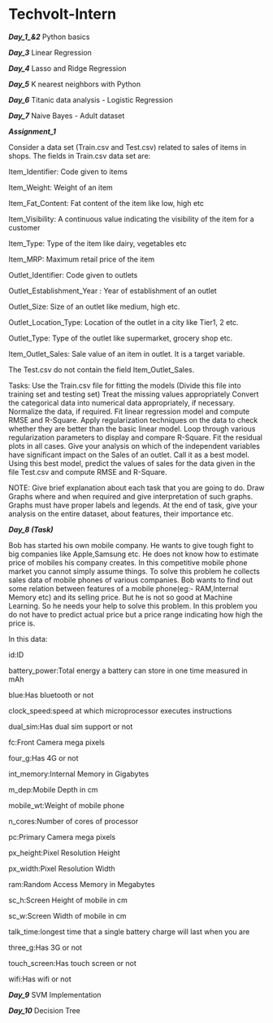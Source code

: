 # Techvolt-Intern

***Day_1_&_2_***
  Python basics

***Day_3***
  Linear Regression

***Day_4***
  Lasso and Ridge Regression

***Day_5***
  K nearest neighbors with Python

***Day_6***
  Titanic data analysis - Logistic Regression

***Day_7***
  Naive Bayes - Adult dataset
  
 ***Assignment_1***
 
 Consider a data set (Train.csv and Test.csv) related to sales of items in shops. The fields in Train.csv data set are:

  Item_Identifier: Code given to items

  Item_Weight: Weight of an item

  Item_Fat_Content: Fat content of the item like low, high etc

  Item_Visibility: A continuous value indicating the visibility of the item for a customer

  Item_Type: Type of the item like dairy, vegetables etc

  Item_MRP: Maximum retail price of the item

  Outlet_Identifier: Code given to outlets

  Outlet_Establishment_Year : Year of establishment of an outlet

  Outlet_Size: Size of an outlet like medium, high etc.

  Outlet_Location_Type: Location of the outlet in a city like Tier1, 2 etc.

  Outlet_Type: Type of the outlet like supermarket, grocery shop etc.

  Item_Outlet_Sales: Sale value of an item in outlet. It is a target variable.

  The Test.csv do not contain the field Item_Outlet_Sales.

Tasks:
  Use the Train.csv file for fitting the models (Divide this file into training set and testing set)
  Treat the missing values appropriately
  Convert the categorical data into numerical data appropriately, if necessary.
  Normalize the data, if required.
  Fit linear regression model and compute RMSE and R-Square.
  Apply regularization techniques on the data to check whether they are better than the basic linear model. Loop through various regularization parameters to display and compare R-Square.
  Fit the residual plots in all cases.
  Give your analysis on which of the independent variables have significant impact on the Sales of an outlet. Call it as a best model.
  Using this best model, predict the values of sales for the data given in the file Test.csv and compute RMSE and R-Square.

NOTE:
  Give brief explanation about each task that you are going to do.
  Draw Graphs where and when required and give interpretation of such graphs.
  Graphs must have proper labels and legends. 
  At the end of task, give your analysis on the entire dataset, about features, their importance etc.

***Day_8 (Task)***

  Bob has started his own mobile company. He wants to give tough fight to big companies like Apple,Samsung etc.
  He does not know how to estimate price of mobiles his company creates. In this competitive mobile phone market you cannot simply assume things. To solve this problem he collects sales data of mobile phones of various companies.
  Bob wants to find out some relation between features of a mobile phone(eg:- RAM,Internal Memory etc) and its selling price. But he is not so good at Machine Learning. So he needs your help to solve this problem.
  In this problem you do not have to predict actual price but a price range indicating how high the price is.
 
In this data:

  id:ID

  battery_power:Total energy a battery can store in one time measured in mAh
  
  blue:Has bluetooth or not
  
  clock_speed:speed at which microprocessor executes instructions
  
  dual_sim:Has dual sim support or not
  
  fc:Front Camera mega pixels
  
  four_g:Has 4G or not
  
  int_memory:Internal Memory in Gigabytes
  
  m_dep:Mobile Depth in cm
  
  mobile_wt:Weight of mobile phone
  
  n_cores:Number of cores of processor
  
  pc:Primary Camera mega pixels
  
  px_height:Pixel Resolution Height
  
  px_width:Pixel Resolution Width
  
  ram:Random Access Memory in Megabytes
  
  sc_h:Screen Height of mobile in cm
  
  sc_w:Screen Width of mobile in cm
  
  talk_time:longest time that a single battery charge will last when you are
  
  three_g:Has 3G or not
  
  touch_screen:Has touch screen or not
  
  wifi:Has wifi or not

***Day_9***
  SVM Implementation


***Day_10***
  Decision Tree
